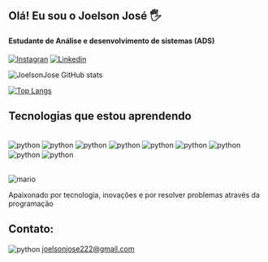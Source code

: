 
## Olá! Eu sou o Joelson José 🖐
 
#### Estudante de Análise e desenvolvimento de sistemas (ADS) 

[![Instagran](https://img.shields.io/badge/Instagram-E4405F?style=for-the-badge&logo=instagram&logoColor=white
)](https://www.instagram.com/joelsonjosefilho22/)
[![Linkedin](https://img.shields.io/badge/LinkedIn-0077B5?style=for-the-badge&logo=linkedin&logoColor=white
)](https://www.linkedin.com/in/joelson-josé-7722b9295/)

![JoelsonJose GitHub stats](https://github-readme-stats.vercel.app/api?username=JoelsonJose&show_icons=true&theme=dracula)

[![Top Langs](https://github-readme-stats.vercel.app/api/top-langs/?username=JoelsonJose)](https://github.com/anuraghazra/github-readme-stats)

## Tecnologias que estou aprendendo

<div style="display: inline_block"><br/>
    <img align="center" alt="python" src="https://img.shields.io/badge/Python-3776AB?style=for-the-badge&logo=python&logoColor=white"/>
    <img align="center" alt="python" src="https://img.shields.io/badge/JavaScript-F7DF1E?style=for-the-badge&logo=javascript&logoColor=black"/>
    <img align="center" alt="python" src="https://img.shields.io/badge/TypeScript-007ACC?style=for-the-badge&logo=typescript&logoColor=white"/>
    <img align="center" alt="python" src="https://img.shields.io/badge/Java-ED8B00?style=for-the-badge&logo=openjdk&logoColor=white"/>
    <img align="center" alt="python" src="https://img.shields.io/badge/Figma-F24E1E?style=for-the-badge&logo=figma&logoColor=white"/> 
    <img align="center" alt="python" src="https://img.shields.io/badge/Node.js-43853D?style=for-the-badge&logo=node.js&logoColor=white"/>
    <img align="center" alt="python" src="https://img.shields.io/badge/React-20232A?style=for-the-badge&logo=react&logoColor=61DAFB"/>
    <img align="center" alt="python" src="https://img.shields.io/badge/React_Native-20232A?style=for-the-badge&logo=react&logoColor=61DAFB"/>
    <img align="center" alt="python" src="https://img.shields.io/badge/MySQL-00000F?style=for-the-badge&logo=mysql&logoColor=white"/>
</div><br/>



![mario](https://user-images.githubusercontent.com/74038190/225813708-98b745f2-7d22-48cf-9150-083f1b00d6c9.gif)

Apaixonado por tecnologia, inovações e por resolver problemas através da programação

## Contato:
<img align="center" alt="python" src="https://img.shields.io/badge/Gmail-D14836?style=for-the-badge&logo=gmail&logoColor=white"/>  joelsonjose222@gmail.com
